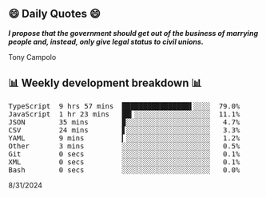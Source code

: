 ## 😄 Daily Quotes 😄

_**I propose that the government should get out of the business of marrying people and, instead, only give legal status to civil unions.**_

Tony Campolo



## 📊 Weekly development breakdown 📊

<pre>TypeScript  9 hrs 57 mins  ████████████████▌░░░░  79.0%
JavaScript  1 hr 23 mins   ██▎░░░░░░░░░░░░░░░░░░  11.1%
JSON        35 mins        ▉░░░░░░░░░░░░░░░░░░░░   4.7%
CSV         24 mins        ▋░░░░░░░░░░░░░░░░░░░░   3.3%
YAML        9 mins         ▎░░░░░░░░░░░░░░░░░░░░   1.2%
Other       3 mins         ░░░░░░░░░░░░░░░░░░░░░   0.5%
Git         0 secs         ░░░░░░░░░░░░░░░░░░░░░   0.1%
XML         0 secs         ░░░░░░░░░░░░░░░░░░░░░   0.1%
Bash        0 secs         ░░░░░░░░░░░░░░░░░░░░░   0.0%</pre>

8/31/2024